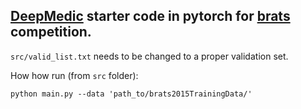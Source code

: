 ## [DeepMedic](http://www.isles-challenge.org/ISLES2015/articles/kamnk1.pdf) starter code in pytorch for [brats](http://braintumorsegmentation.org/) competition.
`src/valid_list.txt` needs to be changed to a proper validation set.

How how run (from `src` folder):
````
python main.py --data 'path_to/brats2015TrainingData/'
````
